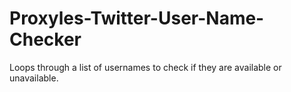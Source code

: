 # Proxyles-Twitter-User-Name-Checker
Loops through a list of usernames to check if they are available or unavailable. 
